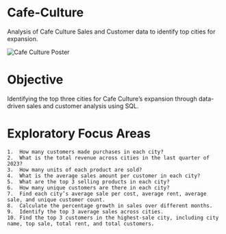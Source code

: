 # Cafe-Culture
Analysis of Cafe Culture Sales and Customer data to identify top cities for expansion. 



![Cafe Culture Poster](https://github.com/user-attachments/assets/1f64bff3-a6f0-4145-a072-77ac99d8880f)

# Objective
Identifying the top three cities for Cafe Culture’s expansion through data-driven sales and customer analysis using SQL.

# Exploratory Focus Areas
	1.	How many customers made purchases in each city?
	2.	What is the total revenue across cities in the last quarter of 2023?
	3.	How many units of each product are sold?
	4.	What is the average sales amount per customer in each city?
	5.	What are the top 3 selling products in each city?
	6.	How many unique customers are there in each city?
	7.	Find each city’s average sale per cost, average rent, average sale, and unique customer count.
	8.	Calculate the percentage growth in sales over different months.
	9.	Identify the top 3 average sales across cities.
	10.	Find the top 3 customers in the highest-sale city, including city name, top sale, total rent, and total customers.
